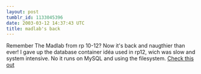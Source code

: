 ```yaml
---
layout: post
tumblr_id: 1133045396
date: 2003-03-12 14:37:43 UTC
title: madlab's back
---
```


Remember The Madlab from rp 10-12? Now it's back and naugthier than ever! I gave up the database container idéa used in rp12, wich was slow and system intensive. No it runs on MySQL and using the filesystem. <a href="javascript:madlab()">Check this out</a>
